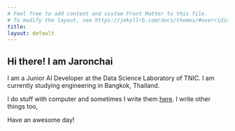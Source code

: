 ```yaml
---
# Feel free to add content and custom Front Matter to this file.
# To modify the layout, see https://jekyllrb.com/docs/themes/#overriding-theme-defaults
title: 
layout: default
---
```


## Hi there! I am **Jaronchai**

I am a Junior AI Developer at the Data Science Laboratory of TNIC. I am currently studying engineering in Bangkok, Thailand.

I do stuff with computer and sometimes I write them [here][blog]. I write other things too, 

Have an awesome day!

[blog]: blog/